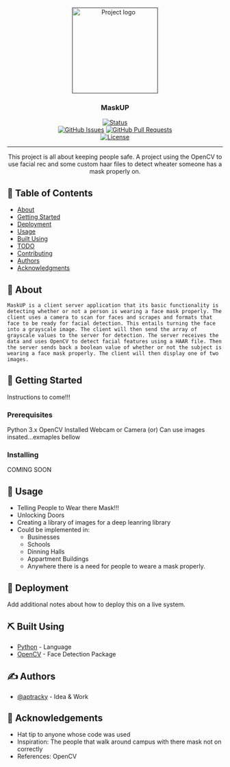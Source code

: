 <p align="center">
  <a href="" rel="noopener">
 <img width=200px height=200px src="https://i.imgur.com/6wj0hh6.jpg" alt="Project logo"></a>
</p>

<h3 align="center">MaskUP</h3>	

<div align="center">	

  [![Status](https://img.shields.io/badge/status-active-success.svg)]() 	
  [![GitHub Issues](https://img.shields.io/github/issues/kylelobo/The-Documentation-Compendium.svg)](https://github.com/aptracky/MaskUp/issues)	
  [![GitHub Pull Requests](https://img.shields.io/github/issues-pr/kylelobo/The-Documentation-Compendium.svg)](https://github.com/aptracky/MaskUp/pulls)	
  [![License](https://img.shields.io/badge/license-MIT-blue.svg)](/LICENSE)	

</div>	

---	

<p align="center"> This project is all about keeping people safe. A project using the OpenCV to use facial rec and some custom haar files to detect wheater someone has a mask properly on.	
    <br> 	
</p>	

## 📝 Table of Contents	
- [About](#about)	
- [Getting Started](#getting_started)	
- [Deployment](#deployment)	
- [Usage](#usage)	
- [Built Using](#built_using)	
- [TODO](../TODO.md)	
- [Contributing](../CONTRIBUTING.md)	
- [Authors](#authors)	
- [Acknowledgments](#acknowledgement)	

## 🧐 About <a name = "about"></a>	
    MaskUP is a client server application that its basic functionality is detecting whether or not a person is wearing a face mask properly. The client uses a camera to scan for faces and scrapes and formats that face to be ready for facial detection. This entails turning the face into a grayscale image. The client will then send the array of grayscale values to the server for detection. The server receives the data and uses OpenCV to detect facial features using a HAAR file. Then the server sends back a boolean value of whether or not the subject is wearing a face mask properly. The client will then display one of two images. 


## 🏁 Getting Started <a name = "getting_started"></a>	
Instructions to come!!!	

### Prerequisites	
Python 3.x
OpenCV Installed
Webcam or Camera
(or)
Can use images insated...exmaples bellow

### Installing	
COMING SOON

## 🎈 Usage <a name="usage"></a>	
- Telling People to Wear there Mask!!!
- Unlocking Doors
- Creating a library of images for a deep leanring library
- Could be implemented in:
    - Businesses
    - Schools
    - Dinning Halls
    - Appartment Buildings
    - Anywhere there is a need for people to weare a mask properly.

## 🚀 Deployment <a name = "deployment"></a>	
Add additional notes about how to deploy this on a live system.	

## ⛏️ Built Using <a name = "built_using"></a>	
- [Python](https://www.python.org/) - Language	
- [OpenCV](https://opencv.org/) - Face Detection Package

## ✍️ Authors <a name = "authors"></a>	
- [@aptracky](https://github.com/aptracky) - Idea & Work	


## 🎉 Acknowledgements <a name = "acknowledgement"></a>	
- Hat tip to anyone whose code was used	
- Inspiration: The people that walk around campus with there mask not on correctly	
- References: OpenCV

